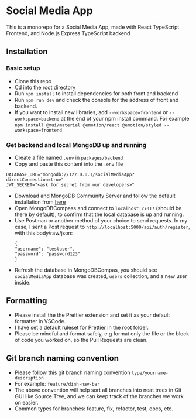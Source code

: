 # Social Media App

This is a monorepo for a Social Media App, made with React TypeScript Frontend, and Node.js Express TypeScript backend

## Installation

### Basic setup
- Clone this repo
- Cd into the root directory
- Run `npm install` to install dependencies for both front and backend
- Run `npm run dev` and check the console for the address of front and backend.
- If you want to install new libraries, add `--workspace=frontend` or `--workspace=backend` at the end of your npm install command. For example `npm install @mui/material @emotion/react @emotion/styled --workspace=frontend
  `

### Get backend and local MongoDB up and running
* Create a file named `.env` in `packages/backend`
* Copy and paste this content into the `.env` file
```
DATABASE_URL="mongodb://127.0.0.1/socialMediaApp?directConnection=true"
JWT_SECRET="<ask for secret from our developers>"
```
* Download and MongoDB Community Server and follow the default installation from [here](https://www.mongodb.com/try/download/community)
* Open MongoDBCompass and connect to `localhost:27017` (should be there by default), to confirm that the local database is up and running.
* Use Postman or another method of your choice to send requests. In my case, I sent a Post request to `http://localhost:5000/api/auth/register`, with this body/raw/json:
  ```
  {
  "username": "testuser",
  "password": "password123"
  }
  ```
* Refresh the database in MongoDBCompas, you should see `socialMediaApp` database was created, `users` collection, and a new user inside.

## Formatting
* Please install the the Prettier extension and set it as your default formatter in VSCode.
* I have set a default ruleset for Prettier in the root folder.
* Please be mindful and format safely, e.g format only the file or the block of code you worked on, so the Pull Requests are clean.

## Git branch naming convention
* Please follow this git branch naming convention `type/yourname-description`
* For example: `feature/dinh-nav-bar`
* The above convention will help sort all branches into neat trees in Git GUI like Source Tree, and we can keep track of the branches we work on easier.
* Common types for branches: feature, fix, refactor, test, docs, etc.
